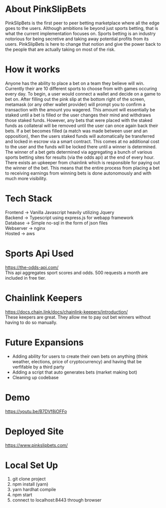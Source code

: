 # About PinkSlipBets

PinkSlipBets is the first peer to peer betting marketplace where all the edge goes to the users. Although ambitions lie beyond just sports betting, that is what the current implementation focuses on. Sports betting is an industry notorious for being secretive and taking away potential profits from its users. PinkSlipBets is here to change that notion and give the power back to the people that are actually taking on most of the risk.

# How it works
Anyone has the ability to place a bet on a team they believe will win. Currently their are 10 different sports to choose from with games occuring every day. To begin, a user would connect a wallet and decide on a game to bet on. After filling out the pink slip at the bottom right of the screen, metamask (or any other wallet provider) will prompt you to confirm a transaction with the amount you wagered. This amount will essentially be staked until a bet is filled or the user changes their mind and withdraws those staked funds. However, any bets that were placed with the staked funds as collateral will be removed until the user can once again back their bets. If a bet becomes filled (a match was made between user and an opposition), then the users staked funds will automatically be transferred and locked in escrow via a smart contract. This comes at no additional cost to the user and the funds will be locked there until a winner is determined. The winner of a bet gets determined via aggregating a bunch of various sports betting sites for results (via the odds api) at the end of every hour. There exists an upkeeper from chainlink which is responsible for paying out the winner of the bet. This means that the entire process from placing a bet to receiving earnings from winning bets is done autonomously and with much more visibility. 
# Tech Stack

Frontend -> Vanilla Javascript heavily utilizing Jquery<br>
Backend -> Typescript using express.js for webapp framework<br>
Database -> Simple no-sql in the form of json files<br>
Webserver -> nginx<br>
Hosted -> aws<br>

# Sports Api Used
https://the-odds-api.com/ <br>
This api aggregates sport scores and odds. 500 requests a month are included in free tier.

# Chainlink Keepers
https://docs.chain.link/docs/chainlink-keepers/introduction/ <br>
These keepers are great. They allow me to pay out bet winners without having to do so manually.

# Future Expansions
- Adding ability for users to create their own bets on anything (think weather, elections, price of cryptocurrency) and having that be verfifable by a third party
- Adding a script that auto generates bets (market making bot)
- Cleaning up codebase

# Demo
https://youtu.be/B7DVf8jOFFo

# Deployed Site
https://www.pinkslipbets.com/

# Local Set Up
1. git clone project
2. npm install (yarn)
3. yarn hardhat compile
4. npm start
5. connect to localhost:8443 through browser
